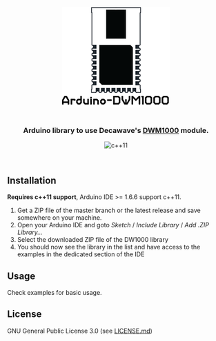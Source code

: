 <br/>
<div align="center">
  <img src="img/logo.png">
</div>
<br/>
<div align="center">

### Arduino library to use Decawave's [DWM1000](http://www.decawave.com/products/dwm1000-module) module.

![c++11](https://img.shields.io/badge/C%2B%2B-11-brightgreen.svg)
</div>
<br/>


Installation
------------
**Requires c++11 support**, Arduino IDE >= 1.6.6 support c++11.

 1. Get a ZIP file of the master branch or the latest release and save somewhere on your machine.
 2. Open your Arduino IDE and goto _Sketch_ / _Include Library_ / _Add .ZIP Library..._
 3. Select the downloaded ZIP file of the DW1000 library
 4. You should now see the library in the list and have access to the examples in the dedicated section of the IDE

Usage
-----
Check examples for basic usage.

License
-------
GNU General Public License 3.0 (see [LICENSE.md](https://github.com/F-Army/arduino-dwm1000/blob/master/LICENSE.md))
